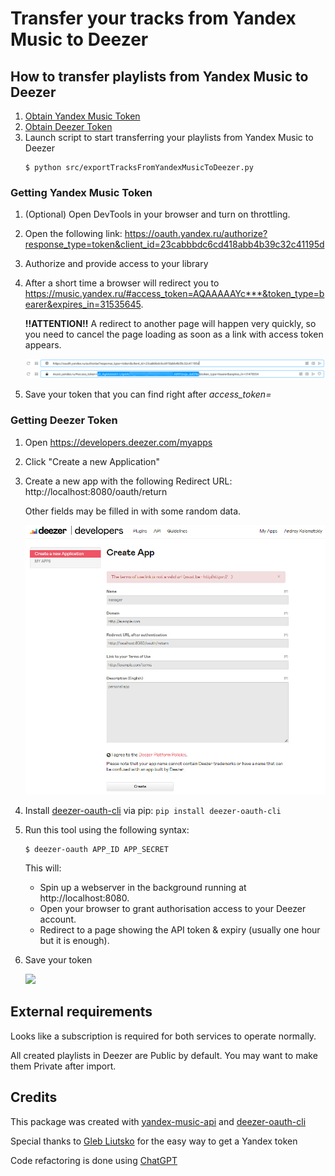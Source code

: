 # Transfer your tracks from Yandex Music to Deezer

## How to transfer playlists  from Yandex Music to Deezer
1. [Obtain Yandex Music Token](#getting-yandex-music-token)
2. [Obtain Deezer Token](#getting-deezer-token)
3. Launch script to start transferring your playlists from Yandex Music to Deezer
   ```shell
   $ python src/exportTracksFromYandexMusicToDeezer.py
   ```

### Getting Yandex Music Token
1. (Optional) Open DevTools in your browser and turn on throttling.
2. Open the following link: https://oauth.yandex.ru/authorize?response_type=token&client_id=23cabbbdc6cd418abb4b39c32c41195d
3. Authorize and provide access to your library
4. After a short time a browser will redirect you to https://music.yandex.ru/#access_token=AQAAAAAYc***&token_type=bearer&expires_in=31535645.

    **!!ATTENTION!!** A redirect to another page will happen very quickly, so you need to cancel the page loading as soon as a link with access token appears.
    
    <img src="https://github.com/g2r4i6e8/exportTracksFromYandexMusicToDeezer/blob/main/docs/auth1.png?raw=true" width="600" />
    <img src="https://github.com/g2r4i6e8/exportTracksFromYandexMusicToDeezer/blob/main/docs/auth2.png?raw=true" width="600" />
5. Save your token that you can find right after *access_token=*

### Getting Deezer Token
1. Open https://developers.deezer.com/myapps
2. Click "Create a new Application"
3. Create a new app with the following Redirect URL: http://localhost:8080/oauth/return
   
   Other fields may be filled in with some random data.
   
   <img src="https://github.com/g2r4i6e8/exportTracksFromYandexMusicToDeezer/blob/main/docs/deezerApp1.jpg?raw=true" width="600" />
4. Install [deezer-oauth-cli](https://pypi.org/project/deezer-oauth-cli/) via pip: `pip install deezer-oauth-cli`
5. Run this tool using the following syntax: 
   
   ```shell
   $ deezer-oauth APP_ID APP_SECRET
   ```
   
   This will:
   - Spin up a webserver in the background running at http://localhost:8080.
   - Open your browser to grant authorisation access to your Deezer account.
   - Redirect to a page showing the API token & expiry (usually one hour but it is enough).
6. Save your token

   <img src="https://github.com/g2r4i6e8/exportTracksFromYandexMusicToDeezer/blob/main/docs/deezerApp2.jpg?raw=true" width="600" />

## External requirements

Looks like a subscription is required for both services to operate normally.

All created playlists in Deezer are Public by default. You may want to make them Private after import. 
## Credits

This package was created with
[yandex-music-api](https://github.com/MarshalX/yandex-music-api/) and
[deezer-oauth-cli](https://github.com/browniebroke/deezer-oauth-cli)

Special thanks to [Gleb Liutsko](https://github.com/glebliutsko) for the easy way to get a Yandex token

Code refactoring is done using [ChatGPT](https://openai.com/blog/chatgpt)